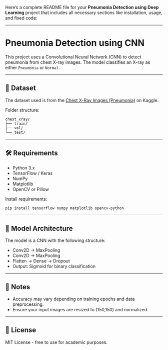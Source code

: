 Here’s a complete README file for your **Pneumonia Detection using Deep Learning** project that includes all necessary sections like installation, usage, and fixed code:

---

# Pneumonia Detection using CNN

This project uses a Convolutional Neural Network (CNN) to detect pneumonia from chest X-ray images. The model classifies an X-ray as either `Pneumonia` or `Normal`.

---

## 📁 Dataset

The dataset used is from the [Chest X-Ray Images (Pneumonia)](https://www.kaggle.com/paultimothymooney/chest-xray-pneumonia) on Kaggle.

Folder structure:

```
chest_xray/
├── train/
├── val/
└── test/
```

---

## 🛠 Requirements

* Python 3.x
* TensorFlow / Keras
* NumPy
* Matplotlib
* OpenCV or Pillow

Install requirements:

```bash
pip install tensorflow numpy matplotlib opencv-python
```

---

## 🧠 Model Architecture

The model is a CNN with the following structure:

* Conv2D → MaxPooling
* Conv2D → MaxPooling
* Flatten → Dense → Dropout
* Output: Sigmoid for binary classification

---

## 📌 Notes

* Accuracy may vary depending on training epochs and data preprocessing.
* Ensure your input images are resized to (150,150) and normalized.

---

## 📜 License

MIT License - free to use for academic purposes.

